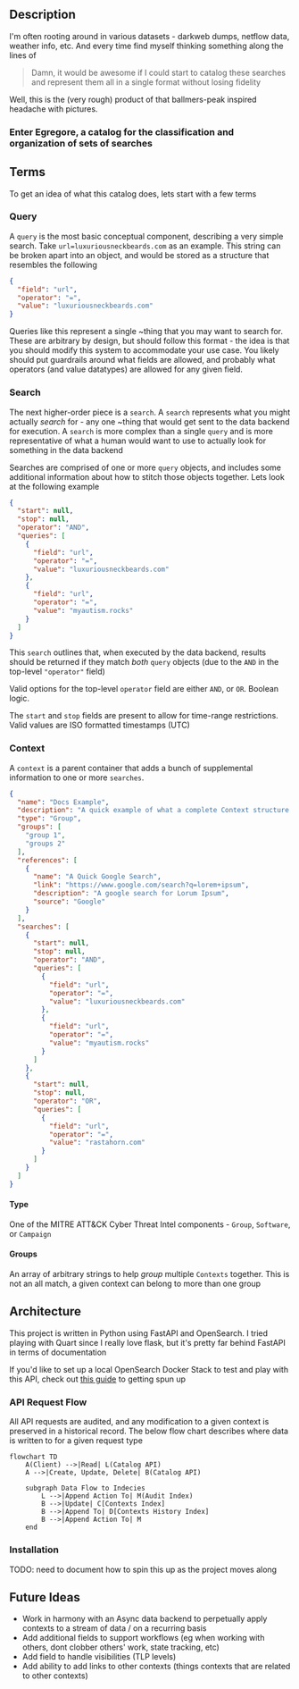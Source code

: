 ## Description

I'm often rooting around in various datasets - darkweb dumps, netflow data, weather info, etc. And every time
find myself thinking something along the lines of

> Damn, it would be awesome if I could start to catalog these searches and represent them all in a single format without
> losing fidelity

Well, this is the (very rough) product of that ballmers-peak inspired headache with pictures.

### Enter Egregore, a catalog for the classification and organization of sets of searches

## Terms

To get an idea of what this catalog does, lets start with a few terms

### Query

A `query` is the most basic conceptual component, describing a very simple search. Take `url=luxuriousneckbeards.com` as
an example. This string can be broken apart into an object, and would be stored as a structure that
resembles the following

```json
{
  "field": "url",
  "operator": "=",
  "value": "luxuriousneckbeards.com"
}
```

Queries like this represent a single ~thing that you may want to search for. These are arbitrary by design, but should
follow this format - the idea is that you should modify this system to accommodate your use case. You likely should put
guardrails around what fields are allowed, and probably what operators (and value datatypes) are allowed for any given
field.

### Search

The next higher-order piece is a `search`. A `search` represents what you might actually _search_ for - any one ~thing
that would get sent to the data backend for execution. A `search` is more complex than a single `query` and is more
representative of what a human would want to use to actually look for something in the data backend

Searches are comprised of one or more `query` objects, and includes some additional information about how to stitch
those objects together. Lets look at the following example

```json
{
  "start": null,
  "stop": null,
  "operator": "AND",
  "queries": [
    {
      "field": "url",
      "operator": "=",
      "value": "luxuriousneckbeards.com"
    },
    {
      "field": "url",
      "operator": "=",
      "value": "myautism.rocks"
    }
  ]
}
```

This `search` outlines that, when executed by the data backend, results should be returned if they match _both_ `query`
objects (due to the `AND` in the top-level `"operator"` field)

Valid options for the top-level `operator` field are either `AND`, or `OR`. Boolean logic.

The `start` and `stop` fields are present to allow for time-range restrictions. Valid values are ISO formatted
timestamps (UTC)

### Context

A `context` is a parent container that adds a bunch of supplemental information to one or more `searches`.

```json
{
  "name": "Docs Example",
  "description": "A quick example of what a complete Context structure would look like. This context has two searches. Each searchs' results can be described by the metadata that this context provides.",
  "type": "Group",
  "groups": [
    "group 1",
    "groups 2"
  ],
  "references": [
    {
      "name": "A Quick Google Search",
      "link": "https://www.google.com/search?q=lorem+ipsum",
      "description": "A google search for Lorum Ipsum",
      "source": "Google"
    }
  ],
  "searches": [
    {
      "start": null,
      "stop": null,
      "operator": "AND",
      "queries": [
        {
          "field": "url",
          "operator": "=",
          "value": "luxuriousneckbeards.com"
        },
        {
          "field": "url",
          "operator": "=",
          "value": "myautism.rocks"
        }
      ]
    },
    {
      "start": null,
      "stop": null,
      "operator": "OR",
      "queries": [
        {
          "field": "url",
          "operator": "=",
          "value": "rastahorn.com"
        }
      ]
    }
  ]
}
```

#### Type

One of the MITRE ATT&CK Cyber Threat Intel components - `Group`, `Software`, or `Campaign`

#### Groups

An array of arbitrary strings to help _group_ multiple `Contexts` together. This is not an all match, a given context
can belong to more than one group

## Architecture

This project is written in Python using FastAPI and OpenSearch. I tried playing with Quart since I really love flask,
but it's pretty far behind FastAPI in terms of documentation

If you'd like to set up a local OpenSearch Docker Stack to test and play with this API, check
out [this guide](https://github.com/flavienbwk/opensearch-docker-compose/blob/main/README.md) to getting spun up

### API Request Flow

All API requests are audited, and any modification to a given context is preserved in a historical record. The below
flow chart describes where data is written to for a given request type

```mermaid
flowchart TD
    A(Client) -->|Read| L(Catalog API)
    A -->|Create, Update, Delete| B(Catalog API)

    subgraph Data Flow to Indecies
        L -->|Append Action To| M(Audit Index)
        B -->|Update| C[Contexts Index]
        B -->|Append To| D[Contexts History Index]
        B -->|Append Action To| M
    end
```

### Installation

TODO: need to document how to spin this up as the project moves along

## Future Ideas

- Work in harmony with an Async data backend to perpetually apply contexts to a stream of data / on a recurring basis
- Add additional fields to support workflows (eg when working with others, dont clobber others' work, state tracking,
  etc)
- Add field to handle visibilities (TLP levels)
- Add ability to add links to other contexts (things contexts that are related to other contexts)

